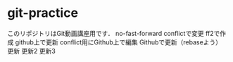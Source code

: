 # git-practice
このリポジトリはGit動画講座用です．
no-fast-forward
conflictで変更
ff2で作成
github上で更新
conflict用にGithub上で編集
Githubで更新（rebaseよう）
更新
更新2
更新3
